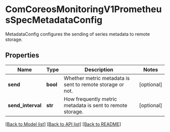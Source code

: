 # ComCoreosMonitoringV1PrometheusSpecMetadataConfig

MetadataConfig configures the sending of series metadata to remote storage.
## Properties
Name | Type | Description | Notes
------------ | ------------- | ------------- | -------------
**send** | **bool** | Whether metric metadata is sent to remote storage or not. | [optional] 
**send_interval** | **str** | How frequently metric metadata is sent to remote storage. | [optional] 

[[Back to Model list]](../README.md#documentation-for-models) [[Back to API list]](../README.md#documentation-for-api-endpoints) [[Back to README]](../README.md)


